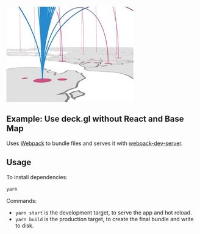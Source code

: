 ![](./pure-js.gif)

## Example: Use deck.gl without React and Base Map

Uses [Webpack](https://github.com/webpack/webpack) to bundle files and serves it
with [webpack-dev-server](https://webpack.js.org/guides/development/#webpack-dev-server).

## Usage

To install dependencies:

```bash
yarn
```

Commands:

- `yarn start` is the development target, to serve the app and hot reload.
- `yarn build` is the production target, to create the final bundle and write to disk.
